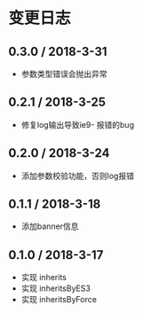# 变更日志

## 0.3.0 / 2018-3-31

- 参数类型错误会抛出异常

## 0.2.1 / 2018-3-25

- 修复log输出导致ie9- 报错的bug

## 0.2.0 / 2018-3-24

- 添加参数校验功能，否则log报错

## 0.1.1 / 2018-3-18

- 添加banner信息

## 0.1.0 / 2018-3-17

- 实现 inherits
- 实现 inheritsByES3
- 实现 inheritsByForce

